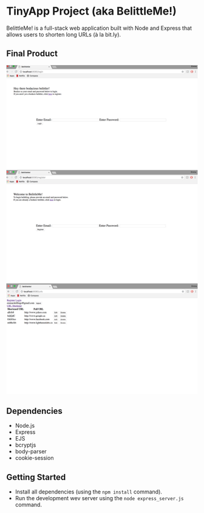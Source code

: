 # TinyApp Project (aka BelittleMe!)

BelittleMe! is a full-stack web application built with Node and Express that allows users to shorten long URLs (à la bit.ly).

## Final Product

!["Screenshot of login page"](https://github.com/emmarskillings/TinyApp/blob/master/TinyApp/docs/:login-page.png)
!["Screenshot of register page"](https://github.com/emmarskillings/TinyApp/blob/master/TinyApp/docs/:register-page.png)
!["Screenshot of urls page"](https://github.com/emmarskillings/TinyApp/blob/master/TinyApp/docs/:urls-page.png)

## Dependencies

- Node.js
- Express
- EJS
- bcryptjs
- body-parser
- cookie-session

## Getting Started

- Install all dependencies (using the `npm install` command).
- Run the development wev server using the `node express_server.js` command.